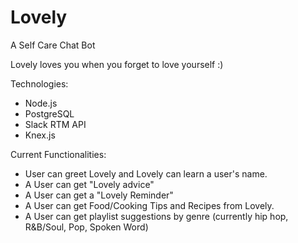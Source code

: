 # Lovely
A Self Care Chat Bot

Lovely loves you when you forget to love yourself :)

Technologies:

- Node.js
- PostgreSQL
- Slack RTM API
- Knex.js

Current Functionalities:

- User can greet Lovely and Lovely can learn a user's name.
- A User can get "Lovely advice"
- A User can get a "Lovely Reminder"
- A User can get Food/Cooking Tips and Recipes from Lovely.
- A User can get playlist suggestions by genre (currently hip hop, R&B/Soul, Pop, Spoken Word)

